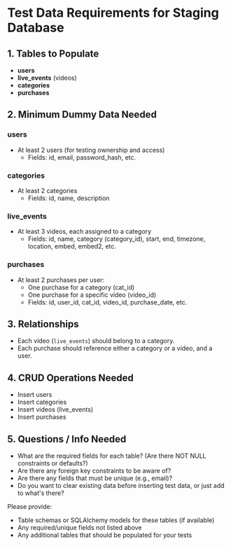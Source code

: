 # Test Data Requirements for Staging Database

## 1. Tables to Populate

- **users**
- **live_events** (videos)
- **categories**
- **purchases**

## 2. Minimum Dummy Data Needed

### users
- At least 2 users (for testing ownership and access)
  - Fields: id, email, password_hash, etc.

### categories
- At least 2 categories
  - Fields: id, name, description

### live_events
- At least 3 videos, each assigned to a category
  - Fields: id, name, category (category_id), start, end, timezone, location, embed, embed2, etc.

### purchases
- At least 2 purchases per user:
  - One purchase for a category (cat_id)
  - One purchase for a specific video (video_id)
  - Fields: id, user_id, cat_id, video_id, purchase_date, etc.

## 3. Relationships

- Each video (`live_events`) should belong to a category.
- Each purchase should reference either a category or a video, and a user.

## 4. CRUD Operations Needed

- Insert users
- Insert categories
- Insert videos (live_events)
- Insert purchases

## 5. Questions / Info Needed

- What are the required fields for each table? (Are there NOT NULL constraints or defaults?)
- Are there any foreign key constraints to be aware of?
- Are there any fields that must be unique (e.g., email)?
- Do you want to clear existing data before inserting test data, or just add to what's there?

Please provide:
- Table schemas or SQLAlchemy models for these tables (if available)
- Any required/unique fields not listed above
- Any additional tables that should be populated for your tests
